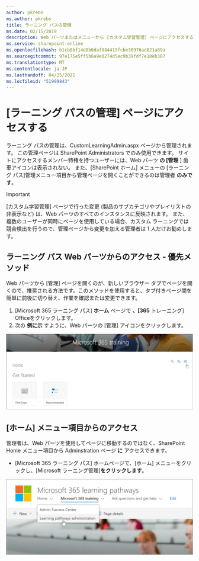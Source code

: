 ```yaml
---
author: pkrebs
ms.author: pkrebs
title: ラーニング パスの管理
ms.date: 02/15/2019
description: Web パーツまたはメニューから [カスタム学習管理] ページにアクセスする方法
ms.service: sharepoint-online
ms.openlocfilehash: b1cb8bf14d8b0daf884419fcbe30976ad821a89a
ms.sourcegitcommit: 97e175e5ff5b6a9e0274d5ec9b39fdf7e18eb387
ms.translationtype: MT
ms.contentlocale: ja-JP
ms.lasthandoff: 04/25/2021
ms.locfileid: "51999843"
---
```

# <a name="access-the-learning-pathways-administration-page"></a>[ラーニング パスの管理] ページにアクセスする

ラーニング パスの管理は、CustomLearningAdmin.aspx ページから管理されます。 この管理ページは SharePoint Administrators でのみ使用できます。 サイトにアクセスするメンバー特権を持つユーザーには、Web パーツ **の [管理** ] 歯車アイコンは表示されない。 また、[SharePoint ホーム] メニューの [ラーニング パス]管理メニュー項目から管理ページを開くことができるのは管理者 **のみです**。 

> [!IMPORTANT]
> [カスタム学習管理] ページで行った変更 (製品のサブカテゴリやプレイリストの非表示など) は、Web パーツのすべてのインスタンスに反映されます。 また、複数のユーザーが同時にページを使用している場合、カスタム ラーニングでは競合検出を行うので、管理ページから変更を加える管理者は 1 人だけお勧めします。  

## <a name="access-from-the-learning-pathways-web-part---preferred-method"></a>ラーニング パス Web パーツからのアクセス - 優先メソッド
Web パーツから [管理] ページを開くのが、新しいブラウザー タブでページを開くので、推奨される方法です。このメソッドを使用すると、タブ付きページ間を簡単に前後に切り替え、作業を確認または変更できます。  

1. [Microsoft 365 ラーニング パス] **ホーム** ページで **、[365** トレーニング] Officeをクリックします。
2. 次の **例に示** すように、Web パーツの [管理] アイコンをクリックします。  

![cg-adminaccbtn.png](media/cg-adminaccbtn.png)

## <a name="access-from-the-home-menu-item"></a>[ホーム] メニュー項目からのアクセス
管理者は、Web パーツを使用してページに移動するのではなく、SharePoint Home メニュー項目から Adminstration ページ **に** アクセスできます。 

- [Microsoft 365 ラーニング パス] ホームページで、[ホーム] メニューをクリックし、[Microsoft ラーニング管理]**をクリックします**。

![cg-adminaccmenu.png](media/cg-adminaccmenu.png)